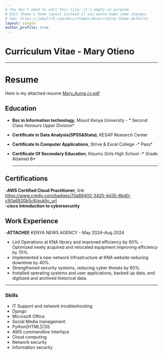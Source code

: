 ```yaml
---
# You don't need to edit this file, it's empty on purpose.
# Edit theme's home layout instead if you wanna make some changes
# See: https://jekyllrb.com/docs/themes/#overriding-theme-defaults
layout: single
author_profile: true
---
```


# Curriculum Vitae - Mary Otieno
---

 # Resume
  Here is my attached resume
  [Mary_Auma cv.pdf](https://github.com/user-attachments/files/20687399/Mary_Auma.cv.pdf)


##  Education
- **Bsc in Information technology**, Mount Kenya University - * Second Class Honours Upper Division*
- **Certificate in Data Analysis(SPSS&Stata)**, KESAP Research Center
- **Certificate In Computer Applications**, Strive & Excel College -* Pass*
- **Certificate Of Secondary Education**, Kisumu Girls High School -* Grade Attained B*
  
  ----
  
## Certifications
-**AWS Certified Cloud Practitioner**, link https://www.credly.com/badges/70a88402-3425-4d35-8bd0-c90a6920b5c6/public_url  
-**cisco Introduction to cybersecurity**

## Work Experience
-**ATTACHEE**
KENYA NEWS AGENCY - May 2024–Aug 2024

- Led Operations at KNA library and improved efficiency by 60%.
-Optimized newly acquired and relocated equipment improving 
efficiency by 70%.
- Implemented a new network Infrastructure at KNA website reducing 
downtime by 40%.
- Strengthened security systems, reducing cyber threats by 60%.
- Installed operating systems and user applications, backed up data, 
and digitized and archived historical data.
----

### Skills
- IT Support and network 
troubleshooting
- Django
- Microsoft Office
- Social Media management
- Python|HTML|CSS
- AWS commandline Interface
- Cloud computing
- Network security
- Information security

  
  
 



  
